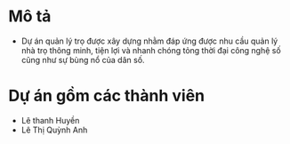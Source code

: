 # Mô tả
- Dự án quản lý trọ được xây dựng nhằm đáp ứng được nhu cầu quản lý nhà trọ thông minh,
tiện lợi và nhanh chóng tỏng thời đại công nghệ số cũng như sự bùng nổ của dân số.
# Dự án gồm các thành viên
- Lê thanh Huyền
- Lê Thị Quỳnh Anh
